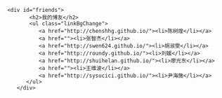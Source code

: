         <div id="friends">
               <h2>我的博友</h2>
               <ul class="linkBgChange">
                  <a href="http://chenshhg.github.io/"><li>陈树煌</li></a>
                  <a href=""><li>张智杰</li></a>
                  <a href="http://swen624.github.io/"><li>胡淑雯</li></a>
                  <a href="http://roundy.github.io/"><li>刘媛</li></a>
                  <a href="http://shuihelan.github.io/"><li>廖光东</li></a>
                  <a href=""><li>王维波</li></a>
                  <a href="http://sysucici.github.io/"><li>尹海施</li></a>
              </ul>
           </div>
